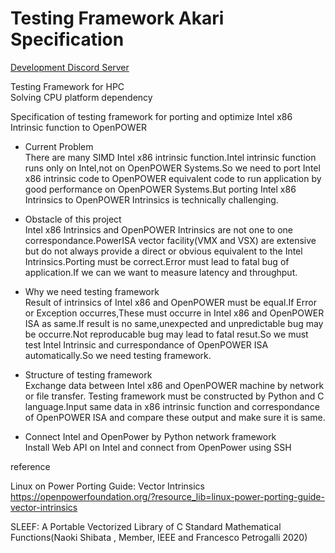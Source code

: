 # Testing Framework Akari Specification

[Development Discord Server](https://discord.gg/J6DgQcGEPf)

Testing Framework for HPC  
Solving CPU platform dependency  

Specification of testing framework for porting and optimize Intel x86 Intrinsic function to OpenPOWER

* Current Problem  
There are many SIMD Intel x86 intrinsic function.Intel intrinsic function runs only on Intel,not on OpenPOWER Systems.So we need to port Intel x86 intrinsic code to OpenPOWER equivalent code to run application by good performance on OpenPOWER Systems.But porting Intel x86 Intrinsics to OpenPOWER Intrinsics is technically challenging.

* Obstacle of this project  
Intel x86 Intrinsics and OpenPOWER Intrinsics are not one to one correspondance.PowerISA vector facility(VMX and VSX) are extensive but do not always provide a direct or obvious equivalent to the Intel Intrinsics.Porting must be correct.Error must lead to fatal bug of application.If we can we want to measure latency and throughput.

* Why we need testing framework  
Result of intrinsics of Intel x86 and OpenPOWER must be equal.If Error or Exception occurres,These must occurre in Intel x86 and OpenPOWER ISA as same.If result is no same,unexpected and unpredictable bug may be occurre.Not reproducable bug may lead to fatal resut.So we must test Intel Intrinsic and currespondance of OpenPOWER ISA automatically.So we need testing framework.

* Structure of testing framework  
Exchange data between Intel x86 and OpenPOWER machine by network or file transfer. Testing framework must be constructed by Python and C language.Input same data in x86 intrinsic function and correspondance of OpenPOWER ISA and compare these output and make sure it is same.

* Connect Intel and OpenPower by Python network framework  
Install Web API on Intel and connect from OpenPower using SSH  



reference  

Linux on Power Porting Guide: Vector Intrinsics  
https://openpowerfoundation.org/?resource_lib=linux-power-porting-guide-vector-intrinsics  

SLEEF: A Portable Vectorized Library of C Standard Mathematical Functions(Naoki Shibata , Member, IEEE and Francesco Petrogalli 2020)
